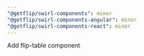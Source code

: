 ```yaml
---
"@getflip/swirl-components": minor
"@getflip/swirl-components-angular": minor
"@getflip/swirl-components-react": minor
---
```


Add flip-table component
